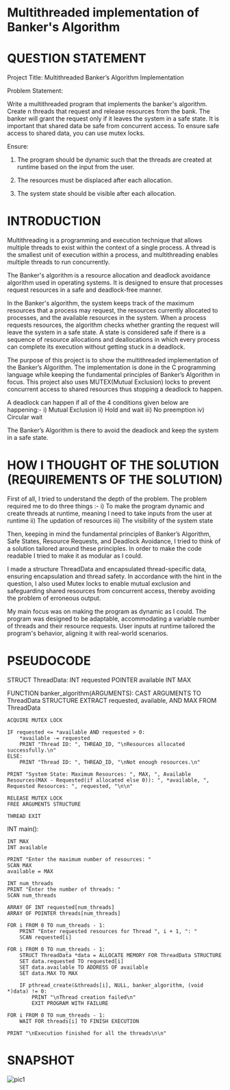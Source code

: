 # Multithreaded implementation of Banker's Algorithm


# QUESTION STATEMENT

Project Title: Multithreaded Banker’s Algorithm Implementation

Problem Statement:

Write a multithreaded program that implements the banker's algorithm. Create n threads that request and release resources from the bank. The banker will grant the request only if it leaves the system in a safe state. It is important that shared data be safe from concurrent access. To ensure safe access to shared data, you can use mutex locks.

Ensure:

1)	The program should be dynamic such that the threads are created at runtime based on the input from the user.

2)	The resources must be displaced after each allocation.

3)	The system state should be visible after each allocation.


# INTRODUCTION

Multithreading is a programming and execution technique that allows multiple threads to exist within the context of a single process. A thread is the smallest unit of execution within a process, and multithreading enables multiple threads to run concurrently.

The Banker's algorithm is a resource allocation and deadlock avoidance algorithm used in operating systems. It is designed to ensure that processes request resources in a safe and deadlock-free manner.

In the Banker's algorithm, the system keeps track of the maximum resources that a process may request, the resources currently allocated to processes, and the available resources in the system. When a process requests resources, the algorithm checks whether granting the request will leave the system in a safe state. A state is considered safe if there is a sequence of resource allocations and deallocations in which every process can complete its execution without getting stuck in a deadlock.

The purpose of this project is to show the multithreaded implementation of the Banker’s Algorithm. The implementation is done in the C programming language while keeping the fundamental principles of Banker’s Algorithm in focus. This project also uses MUTEX(Mutual Exclusion) locks to prevent concurrent access to shared resources thus stopping a deadlock to happen.

A deadlock can happen if all of the 4 conditions given below are happening:-
i)	Mutual Exclusion
ii)	Hold and wait
iii)	No preemption
iv)	Circular wait

The Banker’s Algorithm is there to avoid the deadlock and keep the system in a safe state.


# HOW I THOUGHT OF THE SOLUTION (REQUIREMENTS OF THE SOLUTION)

First of all, I tried to understand the depth of the problem. The problem required me to do three things :-
i)	To make the program dynamic and create threads at runtime, meaning I need to take inputs from the user at runtime
ii)	The updation of resources
iii)	The visibility of the system state

Then, keeping in mind the fundamental principles of Banker’s Algorithm, Safe States, Resource Requests, and Deadlock Avoidance, I tried to think of a solution tailored around these principles. In order to make the code readable I tried to make it as modular as I could.

I made a structure ThreadData and encapsulated thread-specific data, ensuring encapsulation and thread safety. 
In accordance with the hint in the question, I also used Mutex locks to enable mutual exclusion and safeguarding shared resources from concurrent access, thereby avoiding the problem of erroneous output.

My main focus was on making the program as dynamic as I could. The program was designed to be adaptable, accommodating a variable number of threads and their resource requests. User inputs at runtime tailored the program's behavior, aligning it with real-world scenarios. 

# PSEUDOCODE

STRUCT ThreadData:
    INT requested
    POINTER available
    INT MAX

FUNCTION banker_algorithm(ARGUMENTS):
    CAST ARGUMENTS TO ThreadData STRUCTURE
    EXTRACT requested, available, AND MAX FROM ThreadData

    ACQUIRE MUTEX LOCK

    IF requested <= *available AND requested > 0:
        *available -= requested
        PRINT "Thread ID: ", THREAD_ID, "\nResources allocated successfully.\n"
    ELSE:
        PRINT "Thread ID: ", THREAD_ID, "\nNot enough resources.\n"

    PRINT "System State: Maximum Resources: ", MAX, ", Available Resources(MAX - Requested(if allocated else 0)): ", *available, ", Requested Resources: ", requested, "\n\n"

    RELEASE MUTEX LOCK
    FREE ARGUMENTS STRUCTURE

    THREAD EXIT

INT main():

    INT MAX
    INT available

    PRINT "Enter the maximum number of resources: "
    SCAN MAX
    available = MAX

    INT num_threads
    PRINT "Enter the number of threads: "
    SCAN num_threads

    ARRAY OF INT requested[num_threads]
    ARRAY OF POINTER threads[num_threads]

    FOR i FROM 0 TO num_threads - 1:
        PRINT "Enter requested resources for Thread ", i + 1, ": "
        SCAN requested[i]

    FOR i FROM 0 TO num_threads - 1:
        STRUCT ThreadData *data = ALLOCATE MEMORY FOR ThreadData STRUCTURE
        SET data.requested TO requested[i]
        SET data.available TO ADDRESS OF available
        SET data.MAX TO MAX

        IF pthread_create(&threads[i], NULL, banker_algorithm, (void *)data) != 0:
            PRINT "\nThread creation failed\n"
            EXIT PROGRAM WITH FAILURE

    FOR i FROM 0 TO num_threads - 1:
        WAIT FOR threads[i] TO FINISH EXECUTION

    PRINT "\nExecution finished for all the threads\n\n"

# SNAPSHOT

![pic1](https://github.com/pranjalsinha1205/BankersAlgorithm/assets/112460531/e597d6c5-d007-42be-a04b-e78296698f65)

